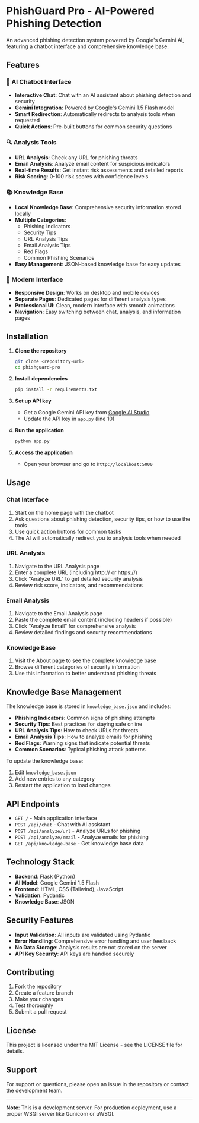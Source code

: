 # PhishGuard Pro - AI-Powered Phishing Detection

An advanced phishing detection system powered by Google's Gemini AI, featuring a chatbot interface and comprehensive knowledge base.

## Features

### 🤖 AI Chatbot Interface
- **Interactive Chat**: Chat with an AI assistant about phishing detection and security
- **Gemini Integration**: Powered by Google's Gemini 1.5 Flash model
- **Smart Redirection**: Automatically redirects to analysis tools when requested
- **Quick Actions**: Pre-built buttons for common security questions

### 🔍 Analysis Tools
- **URL Analysis**: Check any URL for phishing threats
- **Email Analysis**: Analyze email content for suspicious indicators
- **Real-time Results**: Get instant risk assessments and detailed reports
- **Risk Scoring**: 0-100 risk scores with confidence levels

### 📚 Knowledge Base
- **Local Knowledge Base**: Comprehensive security information stored locally
- **Multiple Categories**: 
  - Phishing Indicators
  - Security Tips
  - URL Analysis Tips
  - Email Analysis Tips
  - Red Flags
  - Common Phishing Scenarios
- **Easy Management**: JSON-based knowledge base for easy updates

### 🎨 Modern Interface
- **Responsive Design**: Works on desktop and mobile devices
- **Separate Pages**: Dedicated pages for different analysis types
- **Professional UI**: Clean, modern interface with smooth animations
- **Navigation**: Easy switching between chat, analysis, and information pages

## Installation

1. **Clone the repository**
   ```bash
   git clone <repository-url>
   cd phishguard-pro
   ```

2. **Install dependencies**
   ```bash
   pip install -r requirements.txt
   ```

3. **Set up API key**
   - Get a Google Gemini API key from [Google AI Studio](https://makersuite.google.com/app/apikey)
   - Update the API key in `app.py` (line 10)

4. **Run the application**
   ```bash
   python app.py
   ```

5. **Access the application**
   - Open your browser and go to `http://localhost:5000`

## Usage

### Chat Interface
1. Start on the home page with the chatbot
2. Ask questions about phishing detection, security tips, or how to use the tools
3. Use quick action buttons for common tasks
4. The AI will automatically redirect you to analysis tools when needed

### URL Analysis
1. Navigate to the URL Analysis page
2. Enter a complete URL (including http:// or https://)
3. Click "Analyze URL" to get detailed security analysis
4. Review risk score, indicators, and recommendations

### Email Analysis
1. Navigate to the Email Analysis page
2. Paste the complete email content (including headers if possible)
3. Click "Analyze Email" for comprehensive analysis
4. Review detailed findings and security recommendations

### Knowledge Base
1. Visit the About page to see the complete knowledge base
2. Browse different categories of security information
3. Use this information to better understand phishing threats

## Knowledge Base Management

The knowledge base is stored in `knowledge_base.json` and includes:

- **Phishing Indicators**: Common signs of phishing attempts
- **Security Tips**: Best practices for staying safe online
- **URL Analysis Tips**: How to check URLs for threats
- **Email Analysis Tips**: How to analyze emails for phishing
- **Red Flags**: Warning signs that indicate potential threats
- **Common Scenarios**: Typical phishing attack patterns

To update the knowledge base:
1. Edit `knowledge_base.json`
2. Add new entries to any category
3. Restart the application to load changes

## API Endpoints

- `GET /` - Main application interface
- `POST /api/chat` - Chat with AI assistant
- `POST /api/analyze/url` - Analyze URLs for phishing
- `POST /api/analyze/email` - Analyze emails for phishing
- `GET /api/knowledge-base` - Get knowledge base data

## Technology Stack

- **Backend**: Flask (Python)
- **AI Model**: Google Gemini 1.5 Flash
- **Frontend**: HTML, CSS (Tailwind), JavaScript
- **Validation**: Pydantic
- **Knowledge Base**: JSON

## Security Features

- **Input Validation**: All inputs are validated using Pydantic
- **Error Handling**: Comprehensive error handling and user feedback
- **No Data Storage**: Analysis results are not stored on the server
- **API Key Security**: API keys are handled securely

## Contributing

1. Fork the repository
2. Create a feature branch
3. Make your changes
4. Test thoroughly
5. Submit a pull request

## License

This project is licensed under the MIT License - see the LICENSE file for details.

## Support

For support or questions, please open an issue in the repository or contact the development team.

---

**Note**: This is a development server. For production deployment, use a proper WSGI server like Gunicorn or uWSGI. 
